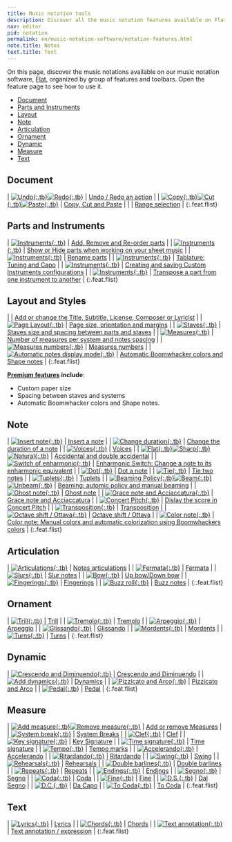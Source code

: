 ```yaml
---
title: Music notation tools
description: Discover all the music notation features available on Flat
nav: editor
pid: notation
permalink: en/music-notation-software/notation-features.html
note.title: Notes
text.title: Text
---
```


On this page, discover the music notations available on our music notation software, [Flat](https://flat.io), organized by group of features and toolbars. Open the feature page to see how to use it.

* [Document](#document)
* [Parts and Instruments](#parts-and-instruments)
* [Layout](#layout-and-styles)
* [Note](#note)
* [Articulation](#articulation)
* [Ornament](#ornament)
* [Dynamic](#dynamic)
* [Measure](#measure)
* [Text](#text)

## Document

| [![Undo](https://prod.flat-cdn.com/img/icons/editorActions/undo.svg){:.tb}![Redo](https://prod.flat-cdn.com/img/icons/editorActions/redo.svg){:.tb}](/help/en/music-notation-software/undo-redo-actions.html) | [Undo / Redo an action](/help/en/music-notation-software/undo-redo-actions.html) |
| [![Copy](https://prod.flat-cdn.com/img/icons/editorActions/copy.svg){:.tb}![Cut](https://prod.flat-cdn.com/img/icons/editorActions/cut.svg){:.tb}![Paste](https://prod.flat-cdn.com/img/icons/editorActions/paste.svg){:.tb}](/help/en/music-notation-software/paste.html) | [Copy, Cut and Paste](/help/en/music-notation-software/paste.html) |
| | [Range selection](/help/en/music-notation-software/range-selection.html) |
{:.feat.flist}

## Parts and Instruments

| [![Instruments](https://prod.flat-cdn.com/img/icons/_instrument/group-keyboards.svg){:.tb}](/help/en/music-notation-software/instruments-add-remove-order.html) | [Add, Remove and Re-order parts](/help/en/music-notation-software/instruments-add-remove-order.html) |
| [![Instruments](https://prod.flat-cdn.com/img/icons/_instrument/group-keyboards.svg){:.tb}](/help/en/music-notation-software/display-hide-parts.html) | [Show or Hide parts when working on your sheet music](/help/en/music-notation-software/display-hide-parts.html) |
| [![Instruments](https://prod.flat-cdn.com/img/icons/_instrument/group-keyboards.svg){:.tb}](/help/en/music-notation-software/instruments-rename.html) | [Rename parts](/help/en/music-notation-software/instruments-rename.html) |
| [![Instruments](https://prod.flat-cdn.com/img/icons/_instrument/group-plucked-strings.svg){:.tb}](/help/en/music-notation-software/tuning.html) | [Tablature: Tuning and Capo](/help/en/music-notation-software/tuning.html) |
| [![Instruments](https://prod.flat-cdn.com/img/icons/_instrument/group-keyboards.svg){:.tb}](/help/en/music-notation-software/custom-instruments.html) | [Creating and saving Custom Instruments configurations](/help/en/music-notation-software/custom-instruments.html) |
| [![Instruments](https://prod.flat-cdn.com/img/icons/_instrument/group-keyboards.svg){:.tb}](/help/en/music-notation-software/transpose.html#transpose-a-complete-part-for-a-different-instrument) | [Transpose a part from one instrument to another](/help/en/music-notation-software/transpose.html#transpose-a-complete-part-for-a-different-instrument) |
{:.feat.flist}

## Layout and Styles

|  | [Add or change the Title, Subtitle, License, Composer or Lyricist](/help/en/music-notation-software/credits.html) |
| [![Page Layout](https://prod.flat-cdn.com/img/icons/scoreEditor/pageLayout.svg){:.tb}](/help/en/music-notation-software/layout-page.html) | [Page size, orientation and margins](/help/en/music-notation-software/layout-page.html) |
| [![Staves](https://prod.flat-cdn.com/img/icons/scoreEditor/staves.svg){:.tb}](/help/en/music-notation-software/layout-staves.html) | [Staves size and spacing between parts and staves](/help/en/music-notation-software/layout-staves.html) |
| [![Measures](https://prod.flat-cdn.com/img/icons/scoreEditor/measures.svg){:.tb}](/help/en/music-notation-software/layout-measures.html) | [Number of measures per system and notes spacing](/help/en/music-notation-software/layout-measures.html) |
| [![Measures numbers](https://prod.flat-cdn.com/img/icons/scoreEditor/measuresNumbers.svg){:.tb}](/help/en/music-notation-software/layout-measures-numbers.html) | [Measures numbers](/help/en/music-notation-software/layout-measures-numbers.html) |
| [![Automatic notes display mode](https://prod.flat-cdn.com/img/icons/editorActions/noteColor.svg){:.tb}](/help/en/music-notation-software/boomwhackers-color-sheet-music.html) | [Automatic Boomwhacker colors and Shape notes](/help/en/music-notation-software/boomwhackers-color-sheet-music.html) |
{:.feat.flist}

**[Premium features](https://flat.io/pricing) include**:
* Custom paper size
* Spacing between staves and systems
* Automatic Boomwhacker colors and Shape notes.

## Note

| [![Insert note](https://prod.flat-cdn.com/img/icons/editorActions/quarter.svg){:.tb}](/help/en/music-notation-software/inputting-your-first-notes.html) | [Insert a note](/help/en/music-notation-software/inputting-your-first-notes.html) |
| [![Change duration](https://prod.flat-cdn.com/img/icons/editorActions/eighth.svg){:.tb}](/help/en/music-notation-software/changeduration.html) | [Change the duration of a note](/help/en/music-notation-software/changeduration.html) |
| [![Voices](/help/assets/img/editor/voices.png){:.tb}](/help/en/music-notation-software/addvoice.html) | [Voices](/help/en/music-notation-software/addvoice.html) |
| [![Flat](https://prod.flat-cdn.com/img/icons/editorActions/flat.svg){:.tb}![Sharp](https://prod.flat-cdn.com/img/icons/editorActions/sharp.svg){:.tb}![Natural](https://prod.flat-cdn.com/img/icons/editorActions/natural.svg){:.tb}](/help/en/music-notation-software/accidental.html) | [Accidental and double accidental](/help/en/music-notation-software/accidental.html) |
| [![Switch of enharmonic](https://prod.flat-cdn.com/img/icons/editorActions/switchEnharmonic.svg){:.tb}](/help/en/music-notation-software/enharmonic-switch.html) | [Enharmonic Switch: Change a note to its enharmonic equivalent](/help/en/music-notation-software/enharmonic-switch.html) |
| [![Dot](https://prod.flat-cdn.com/img/icons/editorActions/dotted.svg){:.tb}](/help/en/music-notation-software/dotted.html) | [Dot a note](/help/en/music-notation-software/dotted.html) |
| [![Tie](https://prod.flat-cdn.com/img/icons/editorActions/tie.svg){:.tb}](/help/en/music-notation-software/tienote.html) | [Tie two notes](/help/en/music-notation-software/tienote.html) |
| [![Tuplets](https://prod.flat-cdn.com/img/icons/editorActions/tuplet3.svg){:.tb}](/help/en/music-notation-software/tuplet.html) | [Tuplets](/help/en/music-notation-software/tuplet.html) |
| [![Beaming Policy](https://prod.flat-cdn.com/img/icons/editorActions/beamPolicy.svg){:.tb}![Beam](https://prod.flat-cdn.com/img/icons/editorActions/beam.svg){:.tb}![Unbeam](https://prod.flat-cdn.com/img/icons/editorActions/unbeam.svg){:.tb}](/help/en/music-notation-software/notes-beaming.html) | [Beaming: automic policy and manual beaming](/help/en/music-notation-software/notes-beaming.html) |
| [![Ghost note](https://prod.flat-cdn.com/img/icons/editorActions/ghost.svg){:.tb}](/help/en/music-notation-software/ghost-note.html) | [Ghost note](/help/en/music-notation-software/ghost-note.html) |
| [![Grace note and Acciaccatura](https://prod.flat-cdn.com/img/icons/editorActions/gracenote.svg){:.tb}](/help/en/music-notation-software/grace-note-acciaccatura.html) | [Grace note and Acciaccatura](/help/en/music-notation-software/grace-note-acciaccatura.html) |
| [![Concert Pitch](https://prod.flat-cdn.com/img/icons/editorActions/concertPitch.svg){:.tb}](/help/en/music-notation-software/concertpitch.html) | [Dislay the score in Concert Pitch](/help/en/music-notation-software/concertpitch.html) |
| [![Transposition](https://prod.flat-cdn.com/img/icons/editorActions/transpose.svg){:.tb}](/help/en/music-notation-software/transpose.html) | [Transposition](/help/en/music-notation-software/transpose.html) |
| [![Octave shift / Ottava](https://prod.flat-cdn.com/img/icons/editorActions/8va.svg){:.tb}](/help/en/music-notation-software/octave-shift.html) | [Octave shift / Ottava](/help/en/music-notation-software/octave-shift.html) |
| [![Color note](https://prod.flat-cdn.com/img/icons/editorActions/noteColor.svg){:.tb}](/help/en/music-notation-software/color-notes.html) | [Color note: Manual colors and automatic colorization using Boomwhackers colors](/help/en/music-notation-software/color-notes.html) |
{:.feat.flist}

## Articulation

| [![Articulations](https://prod.flat-cdn.com/img/icons/editorActions/staccato.svg){:.tb}](/help/en/music-notation-software/articulation.html) | [Notes articulations](/help/en/music-notation-software/articulation.html) |
| [![Fermata](https://prod.flat-cdn.com/img/icons/editorActions/fermata.svg){:.tb}](/help/en/music-notation-software/fermata.html) | [Fermata](/help/en/music-notation-software/fermata.html) |
| [![Slurs](https://prod.flat-cdn.com/img/icons/editorActions/slurs.svg){:.tb}](/help/en/music-notation-software/slur.html) | [Slur notes](/help/en/music-notation-software/slur.html) |
| [![Bow](https://prod.flat-cdn.com/img/icons/editorActions/upbow.svg){:.tb}](/help/en/music-notation-software/bow.html) | [Up bow/Down bow](/help/en/music-notation-software/bow.html) |
| [![Fingerings](https://prod.flat-cdn.com/img/icons/editorActions/fingering.svg){:.tb}](/help/en/music-notation-software/fingerings.html) | [Fingerings](/help/en/music-notation-software/fingerings.html) |
| [![Buzz roll](https://prod.flat-cdn.com/img/icons/editorActions/buzzroll.svg){:.tb}](/help/en/music-notation-software/buzznote.html) | [Buzz notes](/help/en/music-notation-software/buzznote.html) |
{:.feat.flist}

## Ornament

| [![Trill](https://prod.flat-cdn.com/img/icons/editorActions/trill.svg){:.tb}](/help/en/music-notation-software/trill.html) | [Trill](/help/en/music-notation-software/trill.html) |
| [![Tremolo](https://prod.flat-cdn.com/img/icons/editorActions/tremolo.svg){:.tb}](/help/en/music-notation-software/tremolo.html) | [Tremolo](/help/en/music-notation-software/tremolo.html) |
| [![Arpeggio](https://prod.flat-cdn.com/img/icons/editorActions/arpeggio.svg){:.tb}](/help/en/music-notation-software/arpeggio.html) | [Arpeggio](/help/en/music-notation-software/arpeggio.html) |
| [![Glissando](https://prod.flat-cdn.com/img/icons/editorActions/glissando.svg){:.tb}](/help/en/music-notation-software/glissando.html) | [Glissando](/help/en/music-notation-software/glissando.html) |
| [![Mordents](https://prod.flat-cdn.com/img/icons/editorActions/mordent.svg){:.tb}](/help/en/music-notation-software/mordents.html) | [Mordents](/help/en/music-notation-software/mordents.html) |
| [![Turns](https://prod.flat-cdn.com/img/icons/editorActions/turn.svg){:.tb}](/help/en/music-notation-software/turns.html) | [Turns](/help/en/music-notation-software/turns.html) |
{:.feat.flist}

## Dynamic

| [![Crescendo and Diminuendo](https://prod.flat-cdn.com/img/icons/editorActions/crescendo.svg){:.tb}](/help/en/music-notation-software/wedges.html) | [Crescendo and Diminuendo](/help/en/music-notation-software/wedges.html) |
| [![Add dynamics](https://prod.flat-cdn.com/img/icons/editorActions/p.svg){:.tb}](/help/en/music-notation-software/dynamics.html) | [Dynamics](/help/en/music-notation-software/dynamics.html) |
| [![Pizzicato and Arco](https://prod.flat-cdn.com/img/icons/editorActions/pizz.svg){:.tb}](/help/en/music-notation-software/pizz.html) | [Pizzicato and Arco](/help/en/music-notation-software/pizz.html) |
| [![Pedal](https://prod.flat-cdn.com/img/icons/editorActions/pedal.svg){:.tb}](/help/en/music-notation-software/pedal.html) | [Pedal](/help/en/music-notation-software/pedal.html) |
{:.feat.flist}

## Measure

| [![Add measure](https://prod.flat-cdn.com/img/icons/editorActions/insertMeasureAfter.svg){:.tb}![Remove measure](https://prod.flat-cdn.com/img/icons/editorActions/removeMeasure.svg){:.tb}](/help/en/music-notation-software/addmeasure.html) | [Add or remove Measures](/help/en/music-notation-software/addmeasure.html) |
| [![System break](https://prod.flat-cdn.com/img/icons/editorActions/systemBreak.svg){:.tb}](/help/en/music-notation-software/system-break.html) | [System Breaks](/help/en/music-notation-software/system-break.html) |
| [![Clef](https://prod.flat-cdn.com/img/icons/editorActions/clef.svg){:.tb}](/help/en/music-notation-software/clef.html) | [Clef](/help/en/music-notation-software/clef.html) |
| [![Key signature](https://prod.flat-cdn.com/img/icons/editorActions/keySignature.svg){:.tb}](/help/en/music-notation-software/keysig.html) | [Key Signature](/help/en/music-notation-software/keysig.html) |
| [![Time signature](https://prod.flat-cdn.com/img/icons/editorActions/timeSignature.svg){:.tb}](/help/en/music-notation-software/timesig.html) | [Time signature](/help/en/music-notation-software/timesig.html) |
| [![Tempo](https://prod.flat-cdn.com/img/icons/editorActions/tempo.svg){:.tb}](/help/en/music-notation-software/addtempo.html) | [Tempo marks](/help/en/music-notation-software/addtempo.html) |
| [![Accelerando](https://prod.flat-cdn.com/img/icons/editorActions/accelerando.svg){:.tb}](/help/en/music-notation-software/tempo-changes.html) | [Accelerando](/help/en/music-notation-software/tempo-changes.html) |
| [![Ritardando](https://prod.flat-cdn.com/img/icons/editorActions/ritardando.svg){:.tb}](/help/en/music-notation-software/tempo-changes.html) | [Ritardando](/help/en/music-notation-software/tempo-changes.html) |
| [![Swing](https://prod.flat-cdn.com/img/icons/editorActions/swing.svg){:.tb}](/help/en/music-notation-software/swing.html) | [Swing](/help/en/music-notation-software/swing.html) |
| [![Rehearsals](https://prod.flat-cdn.com/img/icons/editorActions/rehearsalLetter.svg){:.tb}](/help/en/music-notation-software/rehearsal.html) | [Rehearsals](/help/en/music-notation-software/rehearsal.html) |
| [![Double barlines](https://prod.flat-cdn.com/img/icons/editorActions/barlineDouble.svg){:.tb}](/help/en/music-notation-software/barlines.html) | [Double barlines](/help/en/music-notation-software/barlines.html) |
| [![Repeats](https://prod.flat-cdn.com/img/icons/editorActions/barlineRepearRight.svg){:.tb}](/help/en/music-notation-software/barlines.html) | [Repeats](/help/en/music-notation-software/barlines.html) |
| [![Endings](https://prod.flat-cdn.com/img/icons/editorActions/ending1.svg){:.tb}](/help/en/music-notation-software/endings.html) | [Endings](/help/en/music-notation-software/endings.html) |
| [![Segno](https://prod.flat-cdn.com/img/icons/editorActions/segno.svg){:.tb}](/help/en/music-notation-software/segno.html) | [Segno](/help/en/music-notation-software/segno.html) |
| [![Coda](https://prod.flat-cdn.com/img/icons/editorActions/coda.svg){:.tb}](/help/en/music-notation-software/coda.html) | [Coda](/help/en/music-notation-software/coda.html) |
| [![Fine](https://prod.flat-cdn.com/img/icons/editorActions/fine.svg){:.tb}](/help/en/music-notation-software/fine.html) | [Fine](/help/en/music-notation-software/fine.html) |
| [![D.S.](https://prod.flat-cdn.com/img/icons/editorActions/dalSegno.svg){:.tb}](/help/en/music-notation-software/dalSegno.html) | [Dal Segno](/help/en/music-notation-software/dalSegno.html) |
| [![D.C.](https://prod.flat-cdn.com/img/icons/editorActions/dacapo.svg){:.tb}](/help/en/music-notation-software/daCapo.html) | [Da Capo](/help/en/music-notation-software/daCapo.html) |
| [![To Coda](https://prod.flat-cdn.com/img/icons/editorActions/toCoda.svg){:.tb}](/help/en/music-notation-software/toCoda.html) | [To Coda](/help/en/music-notation-software/toCoda.html) |
{:.feat.flist}

## Text

| [![Lyrics](https://prod.flat-cdn.com/img/icons/editorActions/lyric.svg){:.tb}](/help/en/music-notation-software/lyrics.html) | [Lyrics](/help/en/music-notation-software/lyrics.html) |
| [![Chords](https://prod.flat-cdn.com/img/icons/editorActions/chord.svg){:.tb}](/help/en/music-notation-software/chords.html) | [Chords](/help/en/music-notation-software/chords.html) |
| [![Text annotation](https://prod.flat-cdn.com/img/icons/editorActions/annotation.svg){:.tb}](/help/en/music-notation-software/annotation.html) | [Text annotation / expression](/help/en/music-notation-software/annotation.html) |
{:.feat.flist}
